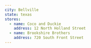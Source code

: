 ```yaml
---
city: Bellville
state: texas
stores:
  - name: Coco and Duckie
    address: 12 North Holland Street
  - name: Brookshire Brothers
    address: 720 South Front Street
---
```

